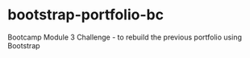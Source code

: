 # bootstrap-portfolio-bc
Bootcamp Module 3 Challenge - to rebuild the previous portfolio using Bootstrap
